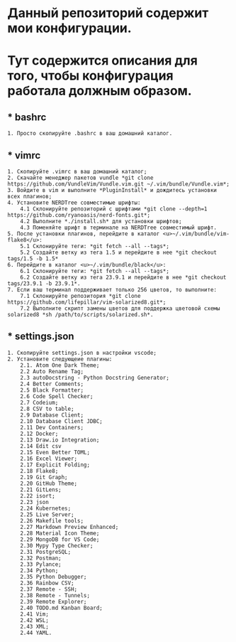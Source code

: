 # Данный репозиторий содержит мои конфигурации.
# Тут содержится описания для того, чтобы конфигурация работала должным образом.

## * bashrc
    1. Просто скопируйте .bashrc в ваш домашний каталог.

## * vimrc
    1. Скопируйте .vimrc в ваш домашний каталог;
    2. Скачайте менеджер пакетов vundle *git clone https://github.com/VundleVim/Vundle.vim.git ~/.vim/bundle/Vundle.vim*;
    3. Войдите в vim и выполните *PluginInstall* и дождитесь установки всех плагинов;
    4. Установите NERDTree совместимые шрифты:
        4.1 Склонируйте репозиторий с шрифтами *git clone --depth=1 https://github.com/ryanoasis/nerd-fonts.git*;
        4.2 Выполните *./install.sh* для установки шрифтов;
        4.3 Поменяйте шрифт в терминале на NERDTree совместимый шрифт.
    5. После установки плагинов, перейдите в каталог <u>~/.vim/bundle/vim-flake8</u>:
        5.1 Склонируйте теги: *git fetch --all --tags*;
        5.2 Создайте ветку из тега 1.5 и перейдите в нее *git checkout tags/1.5 -b 1.5*
    6. Перейдите в каталог <u>~/.vim/bundle/black</u>:
        6.1 Склонируйте теги: *git fetch --all --tags*;
        6.2 Создайте ветку из тега 23.9.1 и перейдите в нее *git checkout tags/23.9.1 -b 23.9.1*.
    7. Если ваш терминал поддерживает только 256 цветов, то выполните:
        7.1 Склонируйте репозитория *git clone https://github.com/lifepillar/vim-solarized8.git*;
        7.2 Выполните скрипт замены цветов для поддержка цветовой схемы solarized8 *sh /path/to/scripts/solarized.sh*.

## * settings.json
    1. Скопируйте settings.json в настройки vscode;
    2. Установите следующеие плагины:
        2.1. Atom One Dark Theme;
        2.2 Auto Rename Tag;
        2.3 autoDocstring - Python Docstring Generator;
        2.4 Better Comments;
        2.5 Black Formatter;
        2.6 Code Spell Checker;
        2.7 Codeium;
        2.8 CSV to table;
        2.9 Database Client;
        2.10 Database Client JDBC;
        2.11 Dev Containers;
        2.12 Docker;
        2.13 Draw.io Integration;
        2.14 Edit csv
        2.15 Even Better TOML;
        2.16 Excel Viewer;
        2.17 Explicit Folding;
        2.18 Flake8;
        2.19 Git Graph;
        2.20 GitHub Theme;
        2.21 GitLens;
        2.22 isort;
        2.23 json
        2.24 Kubernetes;
        2.25 Live Server;
        2.26 Makefile tools;
        2.27 Markdown Preview Enhanced;
        2.28 Material Icon Theme;
        2.29 MongoDB for VS Code;
        2.30 Mypy Type Checker;
        2.31 PostgreSQL;
        2.32 Postman;
        2.33 Pylance;
        2.34 Python;
        2.35 Python Debugger;
        2.36 Rainbow CSV;
        2.37 Remote - SSH;
        2.38 Remote - Tunnels;
        2.39 Remote Explorer;
        2.40 TODO.md Kanban Board;
        2.41 Vim;
        2.42 WSL;
        2.43 XML;
        2.44 YAML.
